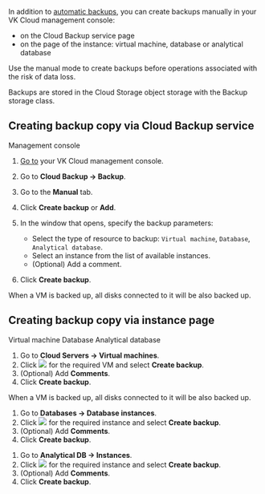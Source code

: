 In addition to [automatic backups](../create-backup-plan), you can create backups manually in your VK Cloud management console:

- on the Cloud Backup service page
- on the page of the instance: virtual machine, database or analytical database

Use the manual mode to create backups before operations associated with the risk of data loss.

<info>

Backups are stored in the Cloud Storage object storage with the Backup storage class.

</info>

## Creating backup copy via Cloud Backup service

<tabs>
<tablist>
<tab>Management console</tab>
</tablist>
<tabpanel>

1. [Go to](https://msk.cloud.vk.com/app/en/) your VK Cloud management console.
1. Go to **Cloud Backup → Backup**.
1. Go to the **Manual** tab.
1. Click **Create backup** or **Add**.
1. In the window that opens, specify the backup parameters:

   - Select the type of resource to backup: `Virtual machine`, `Database`, `Analytical database`.
   - Select an instance from the list of available instances.
   - (Optional) Add a comment.

1. Click **Create backup**.

<info>

When a VM is backed up, all disks connected to it will be also backed up.

</info>

</tabpanel>
</tabs>

## Creating backup copy via instance page

<tabs>
<tablist>
<tab>Virtual machine</tab>
<tab>Database</tab>
<tab>Analytical database</tab>
</tablist>
<tabpanel>

1. Go to **Cloud Servers → Virtual machines**.
1. Click ![ ](/en/assets/more-icon.svg "inline") for the required VM and select **Create backup**.
1. (Optional) Add **Comments**.
1. Click **Create backup**.

<info>

When a VM is backed up, all disks connected to it will be also backed up.

</info>

</tabpanel>
<tabpanel>

1. Go to **Databases → Database instances**.
1. Click ![ ](/en/assets/more-icon.svg "inline") for the required instance and select **Create backup**.
1. (Optional) Add **Comments**.
1. Click **Create backup**.

</tabpanel>
<tabpanel>

1. Go to **Analytical DB → Instances**.
1. Click ![ ](/en/assets/more-icon.svg "inline") for the required instance and select **Create backup**.
1. (Optional) Add **Comments**.
1. Click **Create backup**.

</tabpanel>
</tabs>
